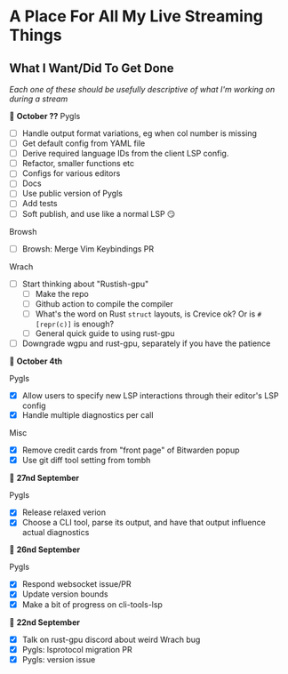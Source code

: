 # A Place For All My Live Streaming Things

## What I Want/Did To Get Done
_Each one of these should be usefully descriptive of what I'm working on during a stream_

📆 **October ??**
Pygls
  * [ ] Handle output format variations, eg when col number is missing
  * [ ] Get default config from YAML file
  * [ ] Derive required language IDs from the client LSP config. 
  * [ ] Refactor, smaller functions etc
  * [ ] Configs for various editors
  * [ ] Docs
  * [ ] Use public version of Pygls
  * [ ] Add tests
  * [ ] Soft publish, and use like a normal LSP 😏

Browsh
  * [ ] Browsh: Merge Vim Keybindings PR

Wrach
  * [ ] Start thinking about "Rustish-gpu"
    * [ ] Make the repo
    * [ ] Github action to compile the compiler
    * [ ] What's the word on Rust `struct` layouts, is Crevice ok? Or is `#[repr(c)]` is enough?
    * [ ] General quick guide to using rust-gpu
  * [ ] Downgrade wgpu and rust-gpu, separately if you have the patience

📆 **October 4th**

Pygls
  * [x] Allow users to specify new LSP interactions through their editor's LSP config
  * [x] Handle multiple diagnostics per call

Misc
  * [x] Remove credit cards from "front page" of Bitwarden popup
  * [x] Use git diff tool setting from tombh

📆 **27nd September**

Pygls
  * [x] Release relaxed verion
  * [x] Choose a CLI tool, parse its output, and have that output influence actual diagnostics

📆 **26nd September**

Pygls
  * [x] Respond websocket issue/PR
  * [x] Update version bounds
  * [x] Make a bit of progress on cli-tools-lsp    

📆 **22nd September**
  * [x] Talk on rust-gpu discord about weird Wrach bug
  * [x] Pygls: lsprotocol migration PR
  * [x] Pygls: version issue
